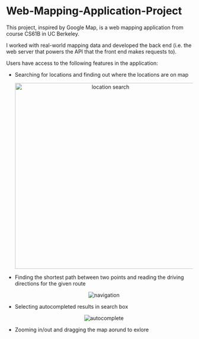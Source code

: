 # Web-Mapping-Application-Project
<p> This project, inspired by Google Map, is a web mapping application from course CS61B in UC Berkeley. </p>
<p> I worked with real-world mapping data and developed the back end (i.e. the web server that powers the API that the front end makes requests to). </p>
<p> Users have access to the following features in the application:
  <ul>
    <li> Searching for locations and finding out where the locations are on map </li>
      <p align="center">
        <img src="https://github.com/thesmartestluna/web-mapping-application-project/blob/main/location-search.png" width = 500 title="location search">
      </p>
    <li> Finding the shortest path between two points and reading the driving directions for the given route </li>
      <p align="center">
        <img src="https://github.com/thesmartestluna/web-mapping-application-project/blob/main/navigation.png" title="navigation">
      </p>
    <li> Selecting autocompleted results in search box </li>
      <p align="center">
        <img src="https://github.com/thesmartestluna/web-mapping-application-project/blob/main/autocomplete.png" title="autocomplete">
      </p>
    <li> Zooming in/out and dragging the map aorund to exlore </li>
   </ul>
    
